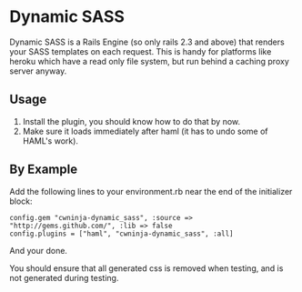 # Dynamic SASS

Dynamic SASS is a Rails Engine (so only rails 2.3 and above) that renders your SASS templates on each request.
This is handy for platforms like heroku which have a read only file system, but run behind a caching proxy server anyway.

## Usage

1. Install the plugin, you should know how to do that by now.
2. Make sure it loads immediately after haml (it has to undo some of HAML's work).

## By Example

Add the following lines to your environment.rb near the end of the initializer block:

    config.gem "cwninja-dynamic_sass", :source => "http://gems.github.com/", :lib => false
    config.plugins = ["haml", "cwninja-dynamic_sass", :all]

And your done.

You should ensure that all generated css is removed when testing, and is not generated during testing.
